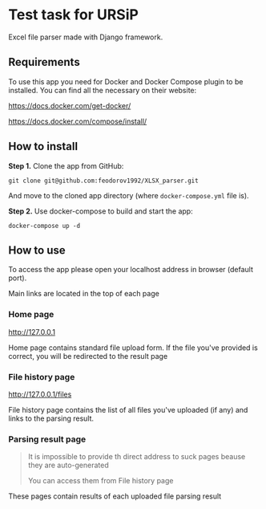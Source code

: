 # Test task for URSiP
Excel file parser made with Django framework.

## Requirements

To use this app you need for Docker and Docker Compose plugin to be installed.
You can find all the necessary on their website:

https://docs.docker.com/get-docker/

https://docs.docker.com/compose/install/

## How to install

**Step 1.** Clone the app from GitHub:
```
git clone git@github.com:feodorov1992/XLSX_parser.git
```
And move to the cloned app directory (where `docker-compose.yml` file is).

**Step 2.** Use docker-compose to build and start the app:
```
docker-compose up -d
```

## How to use
To access the app please open your localhost address in browser (default port).

Main links are located in the top of each page

### Home page

http://127.0.0.1

Home page contains standard file upload form. If the file you've provided is correct, you will be redirected to the result page

### File history page

http://127.0.0.1/files

File history page contains the list of all files you've uploaded (if any) and links to the parsing result.

### Parsing result page

>It is impossible to provide th direct address to suck pages beause they are auto-generated
>
>You can access them from File history page

These pages contain results of each uploaded file parsing result
